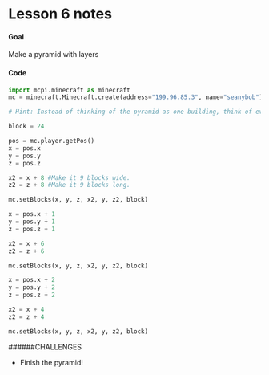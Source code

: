 # Lesson 6 notes

#### Goal
Make a pyramid with layers

#### Code
```python
import mcpi.minecraft as minecraft
mc = minecraft.Minecraft.create(address="199.96.85.3", name="seanybob")

# Hint: Instead of thinking of the pyramid as one building, think of every layer of the pyramid as a separate building that is only 1 block high.

block = 24

pos = mc.player.getPos()
x = pos.x
y = pos.y
z = pos.z

x2 = x + 8 #Make it 9 blocks wide.
z2 = z + 8 #Make it 9 blocks long.

mc.setBlocks(x, y, z, x2, y, z2, block)

x = pos.x + 1
y = pos.y + 1 
z = pos.z + 1

x2 = x + 6 
z2 = z + 6 

mc.setBlocks(x, y, z, x2, y, z2, block)

x = pos.x + 2
y = pos.y + 2 
z = pos.z + 2

x2 = x + 4 
z2 = z + 4 

mc.setBlocks(x, y, z, x2, y, z2, block)


```

######CHALLENGES 
- Finish the pyramid!